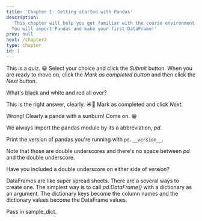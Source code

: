 ```yaml
---
title: 'Chapter 1: Getting started with Pandas'
description:
  'This chapter will help you get familiar with the course environment. 
  You will import Pandas and make your first DataFrame!'
prev: null
next: /chapter2
type: chapter
id: 1
---
```


<exercise id="1" title="Introduction" type="slides">

<slides source="chapter1_01_introduction">
</slides>

</exercise>

<exercise id="2" title="Your first quiz">

This is a quiz. 😀
Select your choice and click the *Submit* button. 
When you are ready to move on, click the *Mark as completed button* 
and then click the *Next* button.


What's black and white and red all over? 

<choice>
<opt text="A panda with a sunburn." correct='true'>

This is the right answer, clearly. ☀️🐼 Mark as completed and click *Next*.

</opt>

<opt text="Any other answer.">

Wrong! Clearly a panda with a sunburn! Come on. 😁

</opt>

</choice>

</exercise>

<exercise id="3" title="Import pandas">

We always import the pandas module by its a abbreviation, *pd*. 

Print the version of pandas you're running with `pd.__version__`. 

Note that those are double underscores and there's no space between *pd* and the double underscore.

<codeblock id="01_03">

Have you included a double underscore on either side of *version*?

</codeblock>

</exercise>

<exercise id="4" title="Create a DataFrame">

DataFrames are like super spread sheets. 
There are a several ways to create one. 
The simplest way is to call *pd.DataFrame()* with a dictionary as an argument.
The dictionary keys become the column names and the dictionary values become the DataFrame values. 

<codeblock id="01_04">

Pass in sample_dict.

</codeblock>

</exercise>